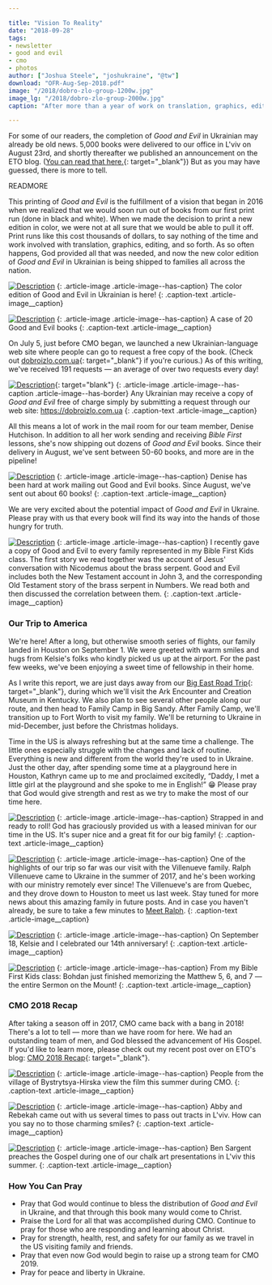 ```yaml
---

title: "Vision To Reality"
date: "2018-09-28"
tags:
- newsletter
- good and evil
- cmo
- photos
author: ["Joshua Steele", "joshukraine", "@tw"]
download: "OFR-Aug-Sep-2018.pdf"
image: "/2018/dobro-zlo-group-1200w.jpg"
image_lg: "/2018/dobro-zlo-group-2000w.jpg"
caption: "After more than a year of work on translation, graphics, editing, and logistics, the Ukrainian edition of Good and Evil is here! On August 23rd, this group of men worked past midnight unloading all 5,000 books!"

---
```


For some of our readers, the completion of *Good and Evil* in Ukrainian may already be old news. 5,000 books were delivered to our office in L'viv on August 23rd, and shortly thereafter we published an announcement on the ETO blog. ([You can read that here.](https://euroteamoutreach.org/blog/2018/08/delivered/){: target="_blank"}) But as you may have guessed, there is more to tell.

READMORE

This printing of *Good and Evil* is the fulfillment of a vision that began in 2016 when we realized that we would soon run out of books from our first print run (done in black and white). When we made the decision to print a new edition in color, we were not at all sure that we would be able to pull it off. Print runs like this cost thousands of dollars, to say nothing of the time and work involved with translation, graphics, editing, and so forth. As so often happens, God provided all that was needed, and now the new color edition of *Good and Evil* in Ukrainian is being shipped to families all across the nation.

[![Description](https://d21yo20tm8bmc2.cloudfront.net/2018/dobro-zlo-book-table-550w.jpg)](https://d21yo20tm8bmc2.cloudfront.net/2018/dobro-zlo-book-table-2000w.jpg)
{: .article-image .article-image--has-caption}
The color edition of Good and Evil in Ukrainian is here!
{: .caption-text .article-image__caption}

[![Description](https://d21yo20tm8bmc2.cloudfront.net/2018/dobro-zlo-box-550w.jpg)](https://d21yo20tm8bmc2.cloudfront.net/2018/dobro-zlo-box-2000w.jpg)
{: .article-image .article-image--has-caption}
A case of 20 Good and Evil books
{: .caption-text .article-image__caption}

On July 5, just before CMO began, we launched a new Ukrainian-language web site where people can go to request a free copy of the book. (Check out [dobroizlo.com.ua](https://dobroizlo.com.ua/){: target="_blank"} if you're curious.) As of this writing, we've received 191 requests — an average of over two requests every day!

[![Description](https://d21yo20tm8bmc2.cloudfront.net/2018/dobro-zlo-site-550w.jpg)](https://dobroizlo.com.ua/){: target="blank"}
{: .article-image .article-image--has-caption .article-image--has-border}
Any Ukrainian may receive a copy of *Good and Evil* free of charge simply by submitting a request through our web site: <a href="https://dobroizlo.com.ua" target="_blank">https://dobroizlo.com.ua</a>
{: .caption-text .article-image__caption}

All this means a lot of work in the mail room for our team member, Denise Hutchison. In addition to all her work sending and receiving *Bible First* lessons, she's now shipping out dozens of *Good and Evil* books. Since their delivery in August, we've sent between 50-60 books, and more are in the pipeline!

[![Description](https://d21yo20tm8bmc2.cloudfront.net/2018/ready-to-mail-550w.jpg)](https://d21yo20tm8bmc2.cloudfront.net/2018/ready-to-mail-2000w.jpg)
{: .article-image .article-image--has-caption}
Denise has been hard at work mailing out Good and Evil books. Since August, we've sent out about 60 books!
{: .caption-text .article-image__caption}

We are very excited about the potential impact of *Good and Evil* in Ukraine. Please pray with us that every book will find its way into the hands of those hungry for truth. 

[![Description](https://d21yo20tm8bmc2.cloudfront.net/2018/kids-reading-good-and-evil-550w.jpg)](https://d21yo20tm8bmc2.cloudfront.net/2018/kids-reading-good-and-evil-2000w.jpg)
{: .article-image .article-image--has-caption}
I recently gave a copy of Good and Evil to every family represented in my Bible First Kids class. The first story we read together was the account of Jesus' conversation with Nicodemus about the brass serpent. Good and Evil includes both the New Testament account in John 3, and the corresponding Old Testament story of the brass serpent in Numbers. We read both and then discussed the correlation between them.
{: .caption-text .article-image__caption}

### Our Trip to America

We're here! After a long, but otherwise smooth series of flights, our family landed in Houston on September 1. We were greeted with warm smiles and hugs from Kelsie's folks who kindly picked us up at the airport. For the past few weeks, we've been enjoying a sweet time of fellowship in their home.

As I write this report, we are just days away from our [Big East Road Trip](https://ofreport.com/2018/02/coming-to-america/){: target="_blank"}, during which we'll visit the Ark Encounter and Creation Museum in Kentucky. We also plan to see several other people along our route, and then head to Family Camp in Big Sandy. After Family Camp, we'll transition up to Fort Worth to visit my family. We'll be returning to Ukraine in mid-December, just before the Christmas holidays.

Time in the US is always refreshing but at the same time a challenge. The little ones especially struggle with the changes and lack of routine. Everything is new and different from the world they're used to in Ukraine. Just the other day, after spending some time at a playground here in Houston, Kathryn came up to me and proclaimed excitedly, “Daddy, I met a little girl at the playground and she spoke to me in English!” 😁 Please pray that God would give strength and rest as we try to make the most of our time here.

[![Description](https://d21yo20tm8bmc2.cloudfront.net/2018/kids-minivan-550w.jpg)](https://d21yo20tm8bmc2.cloudfront.net/2018/kids-minivan-2000w.jpg)
{: .article-image .article-image--has-caption}
Strapped in and ready to roll! God has graciously provided us with a leased minivan for our time in the US. It's super nice and a great fit for our big family!
{: .caption-text .article-image__caption}

[![Description](https://d21yo20tm8bmc2.cloudfront.net/2018/with-villenueves-550w.jpg)](https://d21yo20tm8bmc2.cloudfront.net/2018/with-villenueves-2000w.jpg)
{: .article-image .article-image--has-caption}
One of the highlights of our trip so far was our visit with the Villenueve family. Ralph Villenueve came to Ukraine in the summer of 2017, and he's been working with our ministry remotely ever since! The Villenueve's are from Quebec, and they drove down to Houston to meet us last week. Stay tuned for more news about this amazing family in future posts. And in case you haven't already, be sure to take a few minutes to <a href="https://ofreport.com/2017/08/meet-ralph/" target="_blank" style="white-space: nowrap">Meet Ralph</a>.
{: .caption-text .article-image__caption}

[![Description](https://d21yo20tm8bmc2.cloudfront.net/2018/josh-kels-2018-anniversary-550w.jpg)](https://d21yo20tm8bmc2.cloudfront.net/2018/josh-kels-2018-anniversary-2000w.jpg)
{: .article-image .article-image--has-caption}
On September 18, Kelsie and I celebrated our 14th anniversary!
{: .caption-text .article-image__caption}

[![Description](https://d21yo20tm8bmc2.cloudfront.net/2018/josh-bohdan-sermon-mount-550w.jpg)](https://d21yo20tm8bmc2.cloudfront.net/2018/josh-bohdan-sermon-mount-2000w.jpg)
{: .article-image .article-image--has-caption}
From my Bible First Kids class: Bohdan just finished memorizing the Matthew 5, 6, and 7 — the entire Sermon on  the Mount!
{: .caption-text .article-image__caption}

### CMO 2018 Recap

After taking a season off in 2017, CMO came back with a bang in 2018! There's a lot to tell — more than we have room for here. We had an outstanding team of men, and God blessed the advancement of His Gospel. If you'd like to learn more, please check out my recent post over on ETO's blog: [CMO 2018 Recap](https://euroteamoutreach.org/blog/2018/09/cmo-recap){: target="_blank"}.

[![Description](https://d21yo20tm8bmc2.cloudfront.net/2018/cmo-2018-showing-550w.jpg)](https://d21yo20tm8bmc2.cloudfront.net/2018/cmo-2018-showing-2000w.jpg)
{: .article-image .article-image--has-caption}
People from the village of Bystrytsya-Hirska view the film this summer during CMO.
{: .caption-text .article-image__caption}

[![Description](https://d21yo20tm8bmc2.cloudfront.net/2018/beka-abby-tracts-550w.jpg)](https://d21yo20tm8bmc2.cloudfront.net/2018/beka-abby-tracts-2000w.jpg)
{: .article-image .article-image--has-caption}
Abby and Rebekah came out with us several times to pass out tracts in L'viv. How can you say no to those charming smiles?
{: .caption-text .article-image__caption}

[![Description](https://d21yo20tm8bmc2.cloudfront.net/2018/ben-preaching-lviv-550w.jpg)](https://d21yo20tm8bmc2.cloudfront.net/2018/ben-preaching-lviv-2000w.jpg)
{: .article-image .article-image--has-caption}
Ben Sargent preaches the Gospel during one of our chalk art presentations in L'viv this summer.
{: .caption-text .article-image__caption}

### How You Can Pray

- Pray that God would continue to bless the distribution of *Good and Evil* in Ukraine, and that through this book many would come to Christ.
- Praise the Lord for all that was accomplished during CMO. Continue to pray for those who are responding and learning about Christ.
- Pray for strength, health, rest, and safety for our family as we travel in the US visiting family and friends.
- Pray that even now God would begin to raise up a strong team for CMO 2019.
- Pray for peace and liberty in Ukraine.

